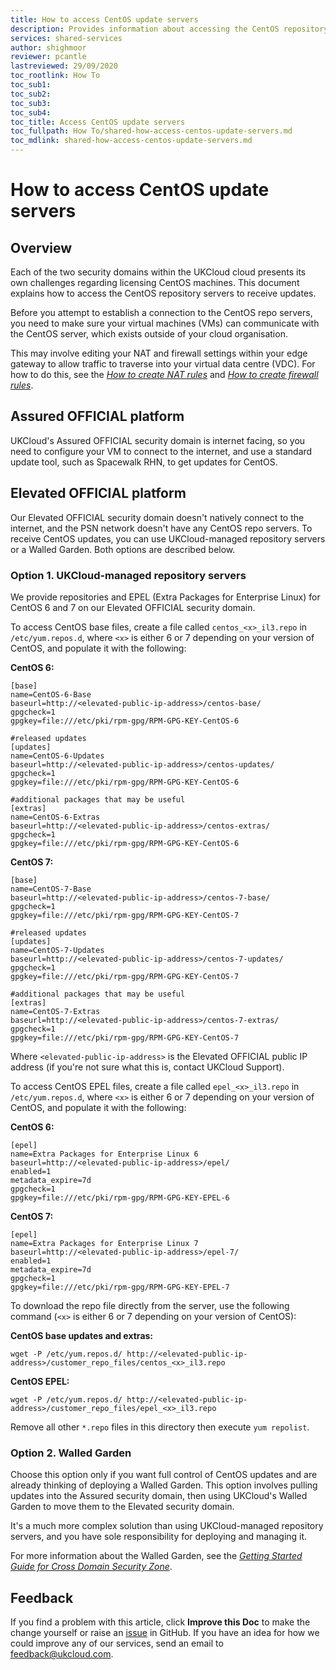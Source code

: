 ```yaml
---
title: How to access CentOS update servers
description: Provides information about accessing the CentOS repository servers to keep your CentOS VMs up to date
services: shared-services
author: shighmoor
reviewer: pcantle
lastreviewed: 29/09/2020
toc_rootlink: How To
toc_sub1: 
toc_sub2:
toc_sub3:
toc_sub4:
toc_title: Access CentOS update servers
toc_fullpath: How To/shared-how-access-centos-update-servers.md
toc_mdlink: shared-how-access-centos-update-servers.md
---
```


# How to access CentOS update servers

## Overview

Each of the two security domains within the UKCloud cloud presents its own challenges regarding licensing CentOS machines. This document explains how to access the CentOS repository servers to receive updates.

Before you attempt to establish a connection to the CentOS repo servers, you need to make sure your virtual machines (VMs) can communicate with the CentOS server, which exists outside of your cloud organisation.

This may involve editing your NAT and firewall settings within your edge gateway to allow traffic to traverse into your virtual data centre (VDC). For how to do this, see the [*How to create NAT rules*](../vmware/vmw-how-create-nat-rules.md) and [*How to create firewall rules*](../vmware/vmw-how-create-firewall-rules.md).

## Assured OFFICIAL platform

UKCloud's Assured OFFICIAL security domain is internet facing, so you need to configure your VM to connect to the internet, and use a standard update tool, such as Spacewalk RHN, to get updates for CentOS.

## Elevated OFFICIAL platform

Our Elevated OFFICIAL security domain doesn't natively connect to the internet, and the PSN network doesn't have any CentOS repo servers. To receive CentOS updates, you can use UKCloud-managed repository servers or a Walled Garden. Both options are described below.

### Option 1. UKCloud-managed repository servers

We provide repositories and EPEL (Extra Packages for Enterprise Linux) for CentOS 6 and 7 on our Elevated OFFICIAL security domain.

To access CentOS base files, create a file called `centos_<x>_il3.repo` in `/etc/yum.repos.d`, where `<x>` is either 6 or 7 depending on your version of CentOS, and populate it with the following:

**CentOS 6:**

```none
[base]
name=CentOS-6-Base
baseurl=http://<elevated-public-ip-address>/centos-base/
gpgcheck=1
gpgkey=file:///etc/pki/rpm-gpg/RPM-GPG-KEY-CentOS-6

#released updates
[updates]
name=CentOS-6-Updates
baseurl=http://<elevated-public-ip-address>/centos-updates/
gpgcheck=1
gpgkey=file:///etc/pki/rpm-gpg/RPM-GPG-KEY-CentOS-6

#additional packages that may be useful
[extras]
name=CentOS-6-Extras
baseurl=http://<elevated-public-ip-address>/centos-extras/
gpgcheck=1
gpgkey=file:///etc/pki/rpm-gpg/RPM-GPG-KEY-CentOS-6
```

**CentOS 7:**

```none
[base]
name=CentOS-7-Base
baseurl=http://<elevated-public-ip-address>/centos-7-base/
gpgcheck=1
gpgkey=file:///etc/pki/rpm-gpg/RPM-GPG-KEY-CentOS-7

#released updates
[updates]
name=CentOS-7-Updates
baseurl=http://<elevated-public-ip-address>/centos-7-updates/
gpgcheck=1
gpgkey=file:///etc/pki/rpm-gpg/RPM-GPG-KEY-CentOS-7

#additional packages that may be useful
[extras]
name=CentOS-7-Extras
baseurl=http://<elevated-public-ip-address>/centos-7-extras/
gpgcheck=1
gpgkey=file:///etc/pki/rpm-gpg/RPM-GPG-KEY-CentOS-7
```

Where `<elevated-public-ip-address>` is the Elevated OFFICIAL public IP address (if you're not sure what this is, contact UKCloud Support).

To access CentOS EPEL files, create a file called `epel_<x>_il3.repo` in `/etc/yum.repos.d`, where `<x>` is either 6 or 7 depending on your version of CentOS, and populate it with the following:

**CentOS 6:**

```none
[epel]
name=Extra Packages for Enterprise Linux 6
baseurl=http://<elevated-public-ip-address>/epel/
enabled=1
metadata_expire=7d
gpgcheck=1
gpgkey=file:///etc/pki/rpm-gpg/RPM-GPG-KEY-EPEL-6
```

**CentOS 7:**

```none
[epel]
name=Extra Packages for Enterprise Linux 7
baseurl=http://<elevated-public-ip-address>/epel-7/
enabled=1
metadata_expire=7d
gpgcheck=1
gpgkey=file:///etc/pki/rpm-gpg/RPM-GPG-KEY-EPEL-7
```

To download the repo file directly from the server, use the following command (`<x>` is either 6 or 7 depending on your version of CentOS):

**CentOS base updates and extras:**

```none
wget -P /etc/yum.repos.d/ http://<elevated-public-ip-address>/customer_repo_files/centos_<x>_il3.repo
```

**CentOS EPEL:**

```none
wget -P /etc/yum.repos.d/ http://<elevated-public-ip-address>/customer_repo_files/epel_<x>_il3.repo
```

Remove all other `*.repo` files in this directory then execute `yum repolist`.

### Option 2. Walled Garden

Choose this option only if you want full control of CentOS updates and are already thinking of deploying a Walled Garden. This option involves pulling updates into the Assured security domain, then using UKCloud's Walled Garden to move them to the Elevated security domain.

It's a much more complex solution than using UKCloud-managed repository servers, and you have sole responsibility for deploying and managing it.

For more information about the Walled Garden, see the [*Getting Started Guide for Cross Domain Security Zone*](../cdsz/cdsz-gs-walled-garden.md).

## Feedback

If you find a problem with this article, click **Improve this Doc** to make the change yourself or raise an [issue](https://github.com/UKCloud/documentation/issues) in GitHub. If you have an idea for how we could improve any of our services, send an email to <feedback@ukcloud.com>.

